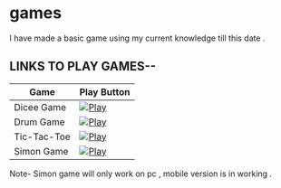 # games
I have made a basic game using my current knowledge till this date .

<h2>LINKS TO PLAY GAMES--</h2>


| Game          | Play Button |
|---------------|-------------|
| Dicee Game     | [![Play](https://img.shields.io/badge/Play-AliceBlue?style=for-the-badge&logo=playstation&logoColor=white)](https://adityasejwar.github.io/games/dicee%20game/) |
| Drum Game     | [![Play](https://img.shields.io/badge/Play-AliceBlue?style=for-the-badge&logo=playstation&logoColor=white)](https://adityasejwar.github.io/games/drum%20game/) |
| Tic-Tac-Toe   | [![Play](https://img.shields.io/badge/Play-AliceBlue?style=for-the-badge&logo=playstation&logoColor=white)](https://adityasejwar.github.io/games/tik-tak-toe/) |
| Simon Game    | [![Play](https://img.shields.io/badge/Play-AliceBlue?style=for-the-badge&logo=playstation&logoColor=white)](https://adityasejwar.github.io/games/simon%20game/) |

Note- Simon game will only work on pc , mobile version is in working .

